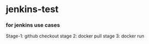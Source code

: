 # jenkins-test

### for jenkins use cases
Stage-1: github checkout
stage 2: docker pull
stage 3: docker run

